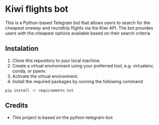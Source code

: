 
# Kiwi flights bot

This is a Python-based Telegram bot that allows users to search for the cheapest oneway and roundtrip flights via the Kiwi API. The bot provides users with the cheapest options available based on their search criteria

## Instalation 

1. Clone this repository to your local machine.
2. Create a virtual environment using your preferred tool, e.g. virtualenv, conda, or pyenv.
3. Activate the virtual environment.
4. Install the required packages by running the following command
```
pip install -r requirements.txt
```

## Credits
- This project is based on the python-telegram-bot